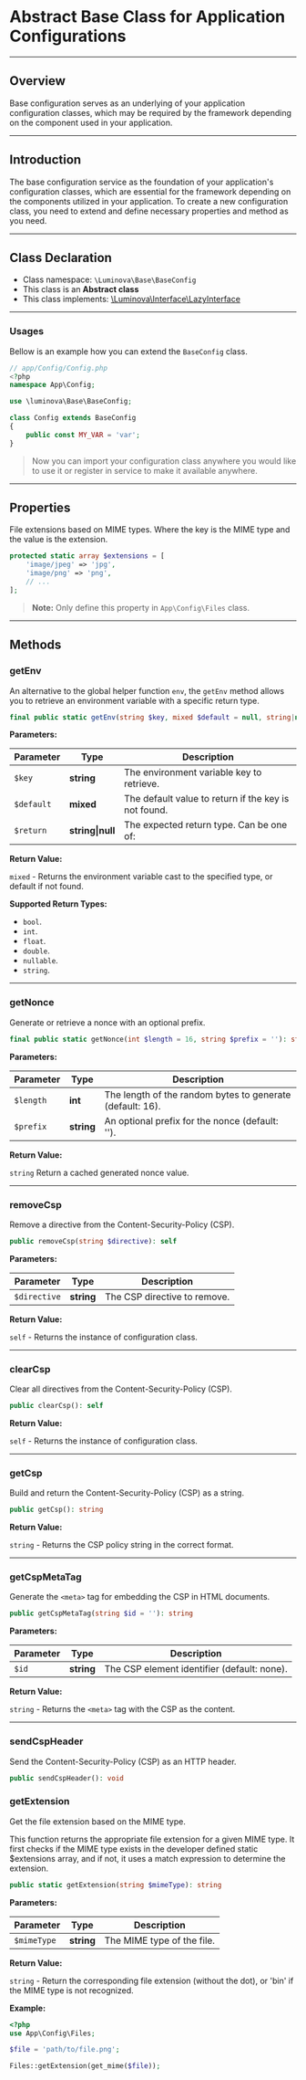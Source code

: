 # Abstract Base Class for Application Configurations

***

## Overview

Base configuration serves as an underlying of your application configuration classes, which may be required by the framework depending on the component used in your application. 

***

## Introduction

The base configuration service as the foundation of your application's configuration classes, which are essential for the framework depending on the components utilized in your application. To create a new configuration class, you need to extend and define necessary properties and method as you need.

***

## Class Declaration

* Class namespace: `\Luminova\Base\BaseConfig`
* This class is an **Abstract class**
* This class implements: [\Luminova\Interface\LazyInterface](/interface/classes.md#lazyinterface)

***

###  Usages

Bellow is an example how you can extend the `BaseConfig` class.

```php
// app/Config/Config.php
<?php 
namespace App\Config;

use \luminova\Base\BaseConfig;

class Config extends BaseConfig 
{
	public const MY_VAR = 'var';
}
```

> Now you can import your configuration class anywhere you would like to use it or register in service to make it available anywhere.

***

## Properties

File extensions based on MIME types. Where the key is the MIME type and the value is the extension.

```php 
protected static array $extensions = [
	'image/jpeg' => 'jpg',
	'image/png' => 'png',
	// ...
];
```
> **Note:** Only define this property in `App\Config\Files` class.

***

## Methods

### getEnv

An alternative to the global helper function `env`, the `getEnv` method allows you to retrieve an environment variable with a specific return type.

```php
final public static getEnv(string $key, mixed $default = null, string|null $return = null): mixed
```

**Parameters:**

| Parameter | Type | Description |
|-----------|------|-------------|
| `$key` | **string** | The environment variable key to retrieve. |
| `$default` | **mixed** | The default value to return if the key is not found. |
| `$return` | **string&#124;null** | The expected return type. Can be one of: |

**Return Value:**

`mixed` - Returns the environment variable cast to the specified type, or default if not found.

**Supported Return Types:**

- `bool`.
- `int`.
- `float`.
- `double`.
- `nullable`.
- `string`.

***

### getNonce

Generate or retrieve a nonce with an optional prefix.

```php
final public static getNonce(int $length = 16, string $prefix = ''): string
```

**Parameters:**

| Parameter | Type | Description |
|-----------|------|-------------|
| `$length` | **int** | The length of the random bytes to generate (default: 16). |
| `$prefix` | **string** | An optional prefix for the nonce (default: ''). |

**Return Value:**

`string` Return a cached generated nonce value.

***

### removeCsp

Remove a directive from the Content-Security-Policy (CSP).

```php
public removeCsp(string $directive): self
```

**Parameters:**

| Parameter | Type | Description |
|-----------|------|-------------|
| `$directive` | **string** | The CSP directive to remove. |

**Return Value:**

`self` - Returns the instance of configuration class.

***

### clearCsp

Clear all directives from the Content-Security-Policy (CSP).

```php
public clearCsp(): self
```

**Return Value:**

`self` - Returns the instance of configuration class.

***

### getCsp

Build and return the Content-Security-Policy (CSP) as a string.

```php
public getCsp(): string
```

**Return Value:**

`string` - Returns the CSP policy string in the correct format.

***

### getCspMetaTag

Generate the `<meta>` tag for embedding the CSP in HTML documents.

```php
public getCspMetaTag(string $id = ''): string
```

**Parameters:**

| Parameter | Type | Description |
|-----------|------|-------------|
| `$id` | **string** | The CSP element identifier (default: none). |

**Return Value:**

`string` - Returns the `<meta>` tag with the CSP as the content.

***

### sendCspHeader

Send the Content-Security-Policy (CSP) as an HTTP header.

```php
public sendCspHeader(): void
```

### getExtension

Get the file extension based on the MIME type.

This function returns the appropriate file extension for a given MIME type. It first checks if the MIME type exists in the developer defined static $extensions array, and if not, it uses a match expression to determine the extension.

```php
public static getExtension(string $mimeType): string 
```

**Parameters:**

| Parameter | Type | Description |
|-----------|------|-------------|
| `$mimeType` | **string** | The MIME type of the file. |

**Return Value:**

`string` - Return the corresponding file extension (without the dot), or 'bin' if the MIME type is not recognized.

**Example:**

```php
<?php
use App\Config\Files;

$file = 'path/to/file.png';

Files::getExtension(get_mime($file));
```
